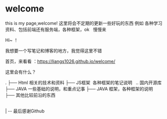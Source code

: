 # welcome
this  is my page,welcome! 
这里将会不定期的更新一些好玩的东西
例如 各种学习资料、包括前端还有服务端，各种框架，ok  
慢慢来

Hi~ ！

我想要一个写笔记和博客的地方，我觉得这里不错

首页，来看看 ：https://liangs1026.github.io/welcome/

这里会有什么？

.
├── Html 相关的技术和资料
├── JS框架  各种框架的笔记说明    .. 国内开源库
├── JAVA 一些基础的说明，和重点记事
├── JAVA 框架，各种框架的说明
├── 其他比较前沿的东西

                                                                                        
                                                                                                             | -- 最后感谢Github

